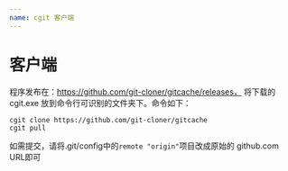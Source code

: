 ```yaml
---
name: cgit 客户端
---
```


# 客户端
程序发布在：https://github.com/git-cloner/gitcache/releases， 将下载的 cgit.exe 放到命令行可识别的文件夹下。命令如下：
```shell
cgit clone https://github.com/git-cloner/gitcache
cgit pull
```
如需提交，请将.git/config中的`remote "origin"`项目改成原始的 github.com URL即可

